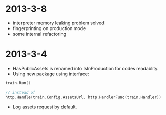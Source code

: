 # 2013-3-8

* interpreter memory leaking problem solved
* fingerprinting on production mode
* some internal refactoring

# 2013-3-4

* HasPublicAssets is renamed into IsInProduction for codes readablity.
* Using new package using interface:

```go
train.Run()

// instead of
http.Handle(train.Config.AssetsUrl, http.HandlerFunc(train.Handler))
```

* Log assets request by default.


